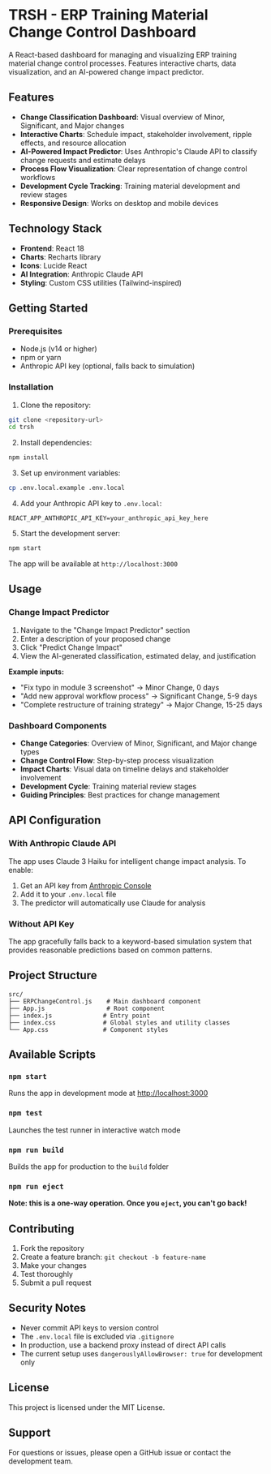 # TRSH - ERP Training Material Change Control Dashboard

A React-based dashboard for managing and visualizing ERP training material change control processes. Features interactive charts, data visualization, and an AI-powered change impact predictor.

## Features

- **Change Classification Dashboard**: Visual overview of Minor, Significant, and Major changes
- **Interactive Charts**: Schedule impact, stakeholder involvement, ripple effects, and resource allocation
- **AI-Powered Impact Predictor**: Uses Anthropic's Claude API to classify change requests and estimate delays
- **Process Flow Visualization**: Clear representation of change control workflows
- **Development Cycle Tracking**: Training material development and review stages
- **Responsive Design**: Works on desktop and mobile devices

## Technology Stack

- **Frontend**: React 18
- **Charts**: Recharts library
- **Icons**: Lucide React
- **AI Integration**: Anthropic Claude API
- **Styling**: Custom CSS utilities (Tailwind-inspired)

## Getting Started

### Prerequisites

- Node.js (v14 or higher)
- npm or yarn
- Anthropic API key (optional, falls back to simulation)

### Installation

1. Clone the repository:
```bash
git clone <repository-url>
cd trsh
```

2. Install dependencies:
```bash
npm install
```

3. Set up environment variables:
```bash
cp .env.local.example .env.local
```

4. Add your Anthropic API key to `.env.local`:
```
REACT_APP_ANTHROPIC_API_KEY=your_anthropic_api_key_here
```

5. Start the development server:
```bash
npm start
```

The app will be available at `http://localhost:3000`

## Usage

### Change Impact Predictor

1. Navigate to the "Change Impact Predictor" section
2. Enter a description of your proposed change
3. Click "Predict Change Impact"
4. View the AI-generated classification, estimated delay, and justification

**Example inputs:**
- "Fix typo in module 3 screenshot" → Minor Change, 0 days
- "Add new approval workflow process" → Significant Change, 5-9 days  
- "Complete restructure of training strategy" → Major Change, 15-25 days

### Dashboard Components

- **Change Categories**: Overview of Minor, Significant, and Major change types
- **Change Control Flow**: Step-by-step process visualization
- **Impact Charts**: Visual data on timeline delays and stakeholder involvement
- **Development Cycle**: Training material review stages
- **Guiding Principles**: Best practices for change management

## API Configuration

### With Anthropic Claude API

The app uses Claude 3 Haiku for intelligent change impact analysis. To enable:

1. Get an API key from [Anthropic Console](https://console.anthropic.com/)
2. Add it to your `.env.local` file
3. The predictor will automatically use Claude for analysis

### Without API Key

The app gracefully falls back to a keyword-based simulation system that provides reasonable predictions based on common patterns.

## Project Structure

```
src/
├── ERPChangeControl.js    # Main dashboard component
├── App.js                 # Root component
├── index.js              # Entry point
├── index.css             # Global styles and utility classes
└── App.css               # Component styles
```

## Available Scripts

### `npm start`
Runs the app in development mode at [http://localhost:3000](http://localhost:3000)

### `npm test`
Launches the test runner in interactive watch mode

### `npm run build`
Builds the app for production to the `build` folder

### `npm run eject`
**Note: this is a one-way operation. Once you `eject`, you can't go back!**

## Contributing

1. Fork the repository
2. Create a feature branch: `git checkout -b feature-name`
3. Make your changes
4. Test thoroughly
5. Submit a pull request

## Security Notes

- Never commit API keys to version control
- The `.env.local` file is excluded via `.gitignore`
- In production, use a backend proxy instead of direct API calls
- The current setup uses `dangerouslyAllowBrowser: true` for development only

## License

This project is licensed under the MIT License.

## Support

For questions or issues, please open a GitHub issue or contact the development team.
